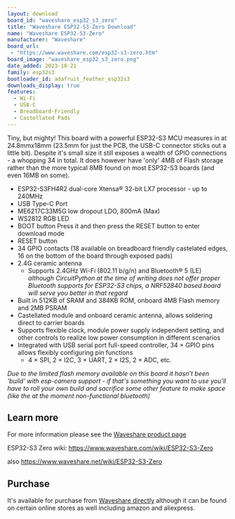 ```yaml
---
layout: download
board_id: "waveshare_esp32_s3_zero"
title: "Waveshare ESP32-S3-Zero Download"
name: "Waveshare ESP32-S3-Zero"
manufacturer: "Waveshare"
board_url:
 - "https://www.waveshare.com/esp32-s3-zero.htm"
board_image: "waveshare_esp32_s3_zero.png"
date_added: 2023-10-21
family: esp32s3
bootloader_id: adafruit_feather_esp32s3
downloads_display: true
features:
  - Wi-Fi
  - USB-C
  - Breadboard-Friendly
  - Castellated Pads
---
```


Tiny, but mighty! This board with a powerful ESP32-S3 MCU measures in at 24.8mmx18mm (23.5mm for just the PCB, the USB-C connector sticks out a little bit). Despite it's small size it still exposes a wealth of GPIO connections - a whopping 34 in total. It does however have 'only' 4MB of Flash storage rather than the more typical 8MB found on most ESP32-S3 boards (and even 16MB on some).

 * ESP32-S3FH4R2 dual-core Xtensa® 32-bit LX7 processor - up to 240MHz
 * USB Type-C Port
 * ME6217C33M5G low dropout LDO, 800mA (Max)
 * WS2812 RGB LED
 * BOOT button
   Press it and then press the RESET button to enter download mode
 * RESET button
 * 34 GPIO contacts (18 available on breadboard friendly castelated edges, 16 on the bottom of the board through exposed pads)
 * 2.4G ceramic antenna
   * Supports 2.4GHz Wi-Fi (802.11 b/g/n) and Bluetooth® 5 (LE)
   *although CircuitPython at the time of writing does not offer proper Bluetooth supports for ESP32-S3 chips, a NRF52840 based board will serve you better in that regard*
 * Built in 512KB of SRAM and 384KB ROM, onboard 4MB Flash memory and 2MB PSRAM
 * Castellated module and onboard ceramic antenna, allows soldering direct to carrier boards
 * Supports flexible clock, module power supply independent setting, and other controls to realize low power consumption in different scenarios
 * Integrated with USB serial port full-speed controller, 34 × GPIO pins allows flexibly configuring pin functions
   * 4 × SPI, 2 × I2C, 3 × UART, 2 × I2S, 2 × ADC, etc.

*Due to the limited flash memory available on this board it hasn't been 'build' with esp-camera support - if that's something you want to use you'll have to roll your own build and sacrifice some other feature to make space (like the at the moment non-functional bluetooth)*

## Learn more
For more information please see the [Waveshare product page](https://www.waveshare.com/esp32-s3-zero.htm)

ESP32-S3 Zero wiki:
https://www.waveshare.com/wiki/ESP32-S3-Zero

also
https://www.waveshare.net/wiki/ESP32-S3-Zero

## Purchase
It's available for purchase from [Waveshare directly](https://www.waveshare.com/esp32-s3-zero.htm) although it can be found on certain online stores as well including amazon and aliexpress.
